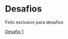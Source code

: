 # Desafios
<p> Feito exclusivo para desafios</p>
<p><a href="https://gui-coder-alpha.github.io/Desafios/qr-code-component-main/index.html">Desafio 1 </a></p>